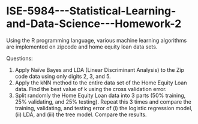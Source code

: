 # ISE-5984---Statistical-Learning-and-Data-Science---Homework-2
Using the R programming language, various machine learning algorithms are implemented on zipcode and home equity loan data sets.


Questions:

1. Apply Naïve Bayes and LDA (Linear Discriminant Analysis) to the Zip code data using only digits 2, 3, and 5. 
2. Apply the kNN method to the entire data set of the Home Equity Loan data. Find the best value of k using the cross validation error.
3. Split randomly the Home Equity Loan data into 3 parts (50% training, 25% validating, and 25% testing). Repeat this 3 times and compare the training, validating, and testing error of (i) the logistic regression model, (ii) LDA, and (iii) the tree model. Compare the results.
